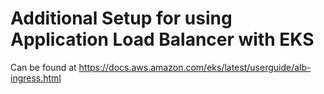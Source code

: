 # Additional Setup for using Application Load Balancer with EKS

Can be found at https://docs.aws.amazon.com/eks/latest/userguide/alb-ingress.html
